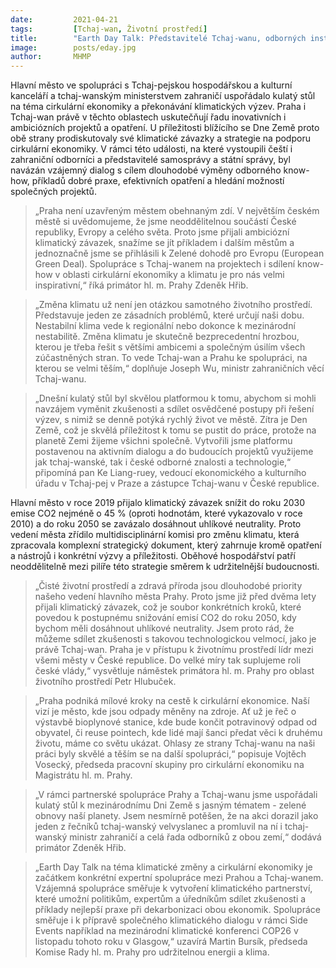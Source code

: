 ```yaml
---
date:         2021-04-21
tags:         [Tchaj-wan, Životní prostředí]
title:        "Earth Day Talk: Představitelé Tchaj-wanu, odborných institucí a Prahy se sešli u kulatého stolu k tématu překonávání klimatických výzev"
image: 	      posts/eday.jpg
author:       MHMP
---
```


Hlavní město ve spolupráci s Tchaj-pejskou hospodářskou a kulturní kanceláří a tchaj-wanským ministerstvem zahraničí uspořádalo kulatý stůl na téma cirkulární ekonomiky a překonávání klimatických výzev. Praha i Tchaj-wan právě v těchto oblastech uskutečňují řadu inovativních i ambiciózních projektů a opatření. U příležitosti blížícího se Dne Země proto obě strany prodiskutovaly své klimatické závazky a strategie na podporu cirkulární ekonomiky. V rámci této události, na které vystoupili čeští i zahraniční odborníci a představitelé samosprávy a státní správy, byl navázán vzájemný dialog s cílem dlouhodobé výměny odborného know-how, příkladů dobré praxe, efektivních opatření a hledání možností společných projektů.    

> „Praha není uzavřeným městem obehnaným zdí. V největším českém městě si uvědomujeme, že jsme neoddělitelnou součástí České republiky, Evropy a celého světa. Proto jsme přijali ambiciózní klimatický závazek, snažíme se jít příkladem i dalším městům a jednoznačně jsme se přihlásili k Zelené dohodě pro Evropu (European Green Deal). Spolupráce s Tchaj-wanem na projektech i sdílení know-how v oblasti cirkulární ekonomiky a klimatu je pro nás velmi inspirativní,“ říká primátor hl. m. Prahy Zdeněk Hřib. 

> „Změna klimatu už není jen otázkou samotného životního prostředí. Představuje jeden ze zásadních problémů, které určují naši dobu. Nestabilní klima vede k regionální nebo dokonce k mezinárodní nestabilitě. Změna klimatu je skutečně bezprecedentní hrozbou, kterou je třeba řešit s většími ambicemi a společným úsilím všech zúčastněných stran. To vede Tchaj-wan a Prahu ke spolupráci, na kterou se velmi těším,“ doplňuje Joseph Wu, ministr zahraničních věcí Tchaj-wanu. 

> „Dnešní kulatý stůl byl skvělou platformou k tomu, abychom si mohli navzájem vyměnit zkušenosti a sdílet osvědčené postupy při řešení výzev, s nimiž se denně potýká rychlý život ve městě. Zítra je Den Země, což je skvělá příležitost k tomu se pustit do práce, protože na planetě Zemi žijeme všichni společně. Vytvořili jsme platformu postavenou na aktivním dialogu a do budoucích projektů využijeme jak tchaj-wanské, tak i české odborné znalosti a technologie,“ připomíná pan Ke  Liang-ruey, vedoucí ekonomického a kulturního úřadu v Tchaj-pej v Praze a zástupce Tchaj-wanu v České republice. 

Hlavní město v roce 2019 přijalo klimatický závazek snížit do roku 2030 emise CO2 nejméně o 45 % (oproti hodnotám, které vykazovalo v roce 2010) a do roku 2050 se zavázalo dosáhnout uhlíkové neutrality. Proto vedení města zřídilo multidisciplinární komisi pro změnu klimatu, která zpracovala komplexní strategický dokument, který zahrnuje kromě opatření a nástrojů i konkrétní výzvy a příležitosti. Oběhové hospodářství patří neoddělitelně mezi pilíře této strategie směrem k udržitelnější budoucnosti.  

> „Čisté životní prostředí a zdravá příroda jsou dlouhodobé priority našeho vedení hlavního města Prahy. Proto jsme již před dvěma lety přijali klimatický závazek, což je soubor konkrétních kroků, které povedou k postupnému snižování emisí CO2 do roku 2050, kdy bychom měli dosáhnout uhlíkové neutrality. Jsem proto rád, že můžeme sdílet zkušenosti s takovou technologickou velmocí, jako je právě Tchaj-wan. Praha je v přístupu k životnímu prostředí lídr mezi všemi městy v České republice. Do velké míry tak suplujeme roli české vlády,“ vysvětluje náměstek primátora hl. m. Prahy pro oblast životního prostředí Petr Hlubuček.  

> „Praha podniká mílové kroky na cestě k cirkulární ekonomice. Naší vizí je město, kde jsou odpady měněny na zdroje. Ať už je řeč o výstavbě bioplynové stanice, kde bude končit potravinový odpad od obyvatel, či reuse pointech, kde lidé mají šanci předat věci k druhému životu, máme co světu ukázat. Ohlasy ze strany Tchaj-wanu na naši práci byly skvělé a těším se na další spolupráci,“ popisuje Vojtěch Vosecký, předseda pracovní skupiny pro cirkulární ekonomiku na Magistrátu hl. m. Prahy.  

> „V rámci partnerské spolupráce Prahy a Tchaj-wanu jsme uspořádali kulatý stůl k mezinárodnímu Dni Země s jasným tématem - zelené obnovy naší planety. Jsem nesmírně potěšen, že na akci dorazil jako jeden z řečníků tchaj-wanský velvyslanec a promluvil na ní i tchaj-wanský ministr zahraničí a celá řada odborníků z obou zemí,“ dodává primátor Zdeněk Hřib. 

> „Earth Day Talk na téma klimatické změny a cirkulární ekonomiky je začátkem konkrétní expertní spolupráce mezi Prahou a Tchaj-wanem. Vzájemná spolupráce směřuje k vytvoření klimatického partnerství, které umožní politikům, expertům a úředníkům sdílet zkušenosti a příklady nejlepší praxe při dekarbonizaci obou ekonomik. Spolupráce směřuje i k přípravě společného klimatického dialogu v rámci Side Events například na mezinárodní klimatické konferenci COP26 v listopadu tohoto roku v Glasgow,“ uzavírá Martin Bursík, předseda Komise Rady hl. m. Prahy pro udržitelnou energii a klima. 
